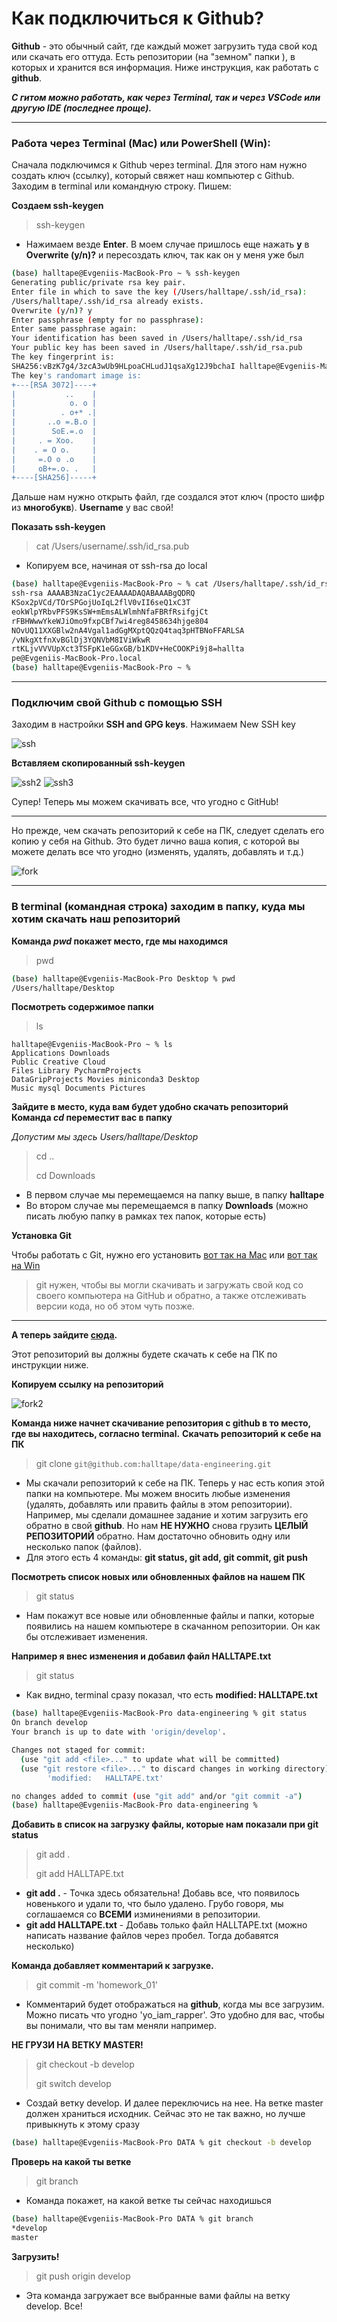 # Как подключиться к Github?

**Github**  - это обычный сайт, где каждый может загрузить туда cвой код или скачать его оттуда. Есть репозитории (на "земном" папки ), в которых и хранится вся информация. Ниже инструкция, как работать с **github**.

***С гитом можно работать, как через Terminal, так и через VSCode или другую IDE (последнее проще).***
* * *
### Работа через Terminal (Mac) или  PowerShell (Win):

Сначала подключимся к Github через terminal. Для этого нам нужно создать ключ (ссылку), который свяжет наш компьютер с Github. Заходим в terminal или командную строку. Пишем:

**Создаем ssh-keygen**
> ssh-keygen
- Нажимаем везде **Enter**. В моем случае пришлось еще
нажать **y** в **Overwrite (y/n)?** и пересоздать ключ, так как он у меня уже был
```bash
(base) halltape@Evgeniis-MacBook-Pro ~ % ssh-keygen
Generating public/private rsa key pair.
Enter file in which to save the key (/Users/halltape/.ssh/id_rsa):
/Users/halltape/.ssh/id_rsa already exists.
Overwrite (y/n)? y
Enter passphrase (empty for no passphrase): 
Enter same passphrase again: 
Your identification has been saved in /Users/halltape/.ssh/id_rsa
Your public key has been saved in /Users/halltape/.ssh/id_rsa.pub
The key fingerprint is:
SHA256:vBzK7g4/3zcA3wUb9HLpoaCHLudJ1qsaXg12J9bchaI halltape@Evgeniis-MacBook-Pro.local
The key's randomart image is:
+---[RSA 3072]----+
|           ..    |
|            o. o |
|          . o+* .|
|       ..o =.B.o |
|        SoE.=.o  |
|     . = Xoo.    |
|    . = O o.     |
|     =.O o .o    |
|     oB+=.o. .   |
+----[SHA256]-----+
```

Дальше нам нужно открыть файл, где создался этот ключ (просто шифр из **многобукв**).
**Username** у вас свой!

**Показать ssh-keygen**
> cat /Users/username/.ssh/id_rsa.pub
- Копируем все, начиная от ssh-rsa до local
```bash
(base) halltape@Evgeniis-MacBook-Pro ~ % cat /Users/halltape/.ssh/id_rsa.pub
ssh-rsa AAAAB3NzaC1yc2EAAAADAQABAAABgQDRQ
KSox2pVCd/TOrSPGojUoIqL2flV0vII6seQ1xC3T
eokWlpYRbvPFS9KsSW+mEmsALWlmhNfaFBRfRsifgjCt
rFBHWwwYkeWJiOmo9fxpCBf7wi4reg8458634hjge804
NOvUQ11XXGBlw2nA4Vgal1adGgMXptQQzQ4taq3pHTBNoFFARLSA
/vNkgXtfnXvBGlDj3YQNVbM8IViWkwR
rtKLjvVVVUpXct3TSFpK1eGGxGB/b1KDV+HeCOOKPi9j8=hallta
pe@Evgeniis-MacBook-Pro.local
(base) halltape@Evgeniis-MacBook-Pro ~ %
```

* * * 
### Подключим свой Github с помощью SSH
Заходим в настройки **SSH and GPG keys**. Нажимаем New SSH key

![ssh](png/git_ssh.png)

**Вставляем скопированный ssh-keygen**

![ssh2](png/git_ssh2.png)
![ssh3](png/git_ssh3.png)

Супер! Теперь мы можем скачивать все, что угодно с GitHub!

*** 
Но прежде, чем скачать репозиторий к себе на ПК, следует сделать его копию у себя на Github. Это будет лично ваша копия, с которой вы можете делать все что угодно (изменять, удалять, добавлять и т.д.)

![fork](png/git_fork.png)
* * * 
### В terminal (командная строка) заходим в папку, куда мы хотим скачать наш репозиторий

**Команда *pwd* покажет место, где мы находимся**
> pwd
```bash
(base) halltape@Evgeniis-MacBook-Pro Desktop % pwd
/Users/halltape/Desktop
```
**Посмотреть содержимое папки**
> ls
```bash(base)
halltape@Evgeniis-MacBook-Pro ~ % ls
Applications Downloads
Public Creative Cloud
Files Library PycharmProjects
DataGripProjects Movies miniconda3 Desktop
Music mysql Documents Pictures
```

**Зайдите в место, куда вам будет удобно скачать репозиторий
Команда *cd* переместит вас в папку**

*Допустим мы здесь Users/halltape/Desktop*
> cd ..
>
> cd Downloads
- В первом случае мы перемещаемся на папку выше, в папку **halltape**
- Во втором случае мы перемещаемся в папку **Downloads** (можно писать любую папку в рамках тех папок, которые есть)

**Установка Git**

Чтобы работать с Git, нужно его установить [вот так на Mac](https://git-scm.com/downloads/mac) или [вот так на Win](https://git-scm.com/downloads/win)

>git нужен, чтобы вы могли скачивать и загружать свой код со своего компьютера на GitHub и обратно, а также отслеживать версии кода, но об этом чуть позже.
>
***
**А теперь зайдите [сюда](https://github.com/halltape/HalltapeRoadmapDE).**

Этот репозиторий вы должны будете скачать к себе на ПК по инструкции ниже.

**Копируем ссылку на репозиторий**

![fork2](png/git_fork2.png)

**Команда ниже начнет скачивание репозитория с github в то место,
где вы находитесь, согласно terminal.**
**Скачать репозиторий к себе на ПК**
> git clone ```git@github.com:halltape/data-engineering.git```

- Мы скачали репозиторий к себе на ПК. Теперь у нас есть копия этой папки на компьютере. Мы можем вносить любые изменения (удалять, добавлять или править файлы в этом репозитории). Например, мы сделали домашнее задание и хотим загрузить его обратно в свой **github**. Но нам **НЕ НУЖНО** снова грузить **ЦЕЛЫЙ РЕПОЗИТОРИЙ** обратно. Нам достаточно обновить одну или несколько папок (файлов). 
- Для этого есть 4 команды: **git status, git add, git commit, git push**

**Посмотреть список новых или обновленных файлов на нашем ПК**
> git status

- Нам покажут все новые или обновленные файлы и папки, которые появились на нашем компьютере в скачанном репозитории. Он как бы отслеживает изменения.

**Например я внес изменения и добавил файл HALLTAPE.txt**
> git status
- Как видно, terminal сразу показал, что есть **modified:   HALLTAPE.txt**
```bash
(base) halltape@Evgeniis-MacBook-Pro data-engineering % git status
On branch develop
Your branch is up to date with 'origin/develop'.

Changes not staged for commit:
  (use "git add <file>..." to update what will be committed)
  (use "git restore <file>..." to discard changes in working directory)
        'modified:   HALLTAPE.txt'

no changes added to commit (use "git add" and/or "git commit -a")
(base) halltape@Evgeniis-MacBook-Pro data-engineering % 
```

**Добавить в список на загрузку файлы, которые нам показали при git status**
> git add .
>
> git add HALLTAPE.txt

- **git add .** - Точка здесь обязательна! Добавь все, что появилось новенького и удали то, что было удалено. Грубо говоря, мы соглашаемся со **ВСЕМИ** изминениями в репозитории.
- **git add HALLTAPE.txt** - Добавь только файл HALLTAPE.txt (можно написать название файлов через пробел. Тогда добавятся несколько)

**Команда добавляет комментарий к загрузке.**
> git commit -m 'homework_01'

- Комментарий будет отображаться на **github**, когда мы все загрузим. Можно писать что угодно 'yo_iam_rapper'. Это удобно для вас, чтобы вы понимали, что вы там меняли например. 

**НЕ ГРУЗИ НА ВЕТКУ **MASTER**!**
> git checkout -b develop
>
> git switch develop
- Создай ветку develop. И далее переключись на нее. На ветке master должен храниться исходник. Сейчас это не так важно, но лучше привыкнуть к этому сразу
```bash
(base) halltape@Evgeniis-MacBook-Pro DATA % git checkout -b develop
```

**Проверь на какой ты ветке**
> git branch
- Команда покажет, на какой ветке ты сейчас находишься
```bash
(base) halltape@Evgeniis-MacBook-Pro DATA % git branch
*develop
master
```
**Загрузить!**
> git push origin develop
- Эта команда загружает все выбранные вами файлы на ветку develop. Все!
